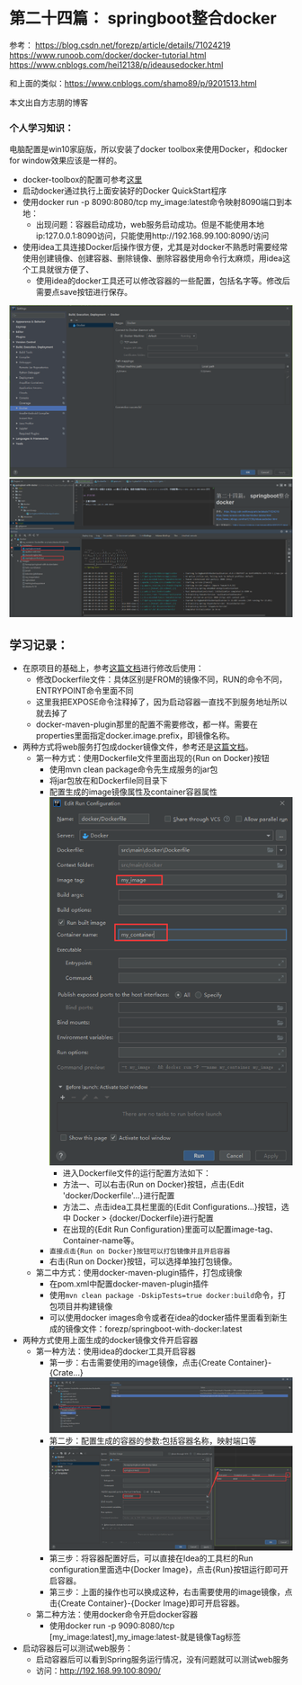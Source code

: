 # 第二十四篇： springboot整合docker

参考：
https://blog.csdn.net/forezp/article/details/71024219
https://www.runoob.com/docker/docker-tutorial.html
https://www.cnblogs.com/hei12138/p/ideausedocker.html

和上面的类似：https://www.cnblogs.com/shamo89/p/9201513.html

本文出自方志朋的博客

### 个人学习知识：

电脑配置是win10家庭版，所以安装了docker toolbox来使用Docker，和docker for window效果应该是一样的。
- docker-toolbox的配置可参考[这里][docker-toolbox-config]
- 启动docker通过执行上面安装好的Docker QuickStart程序
- 使用docker run -p 8090:8080/tcp my_image:latest命令映射8090端口到本地：
    - 出现问题：容器启动成功，web服务启动成功。但是不能使用本地ip:127.0.0.1:8090访问，只能使用http://192.168.99.100:8090/访问
- 使用idea工具连接Docker后操作很方便，尤其是对docker不熟悉时需要经常使用创建镜像、创建容器、删除镜像、删除容器使用命令行太麻烦，用idea这个工具就很方便了、
    - 使用idea的docker工具还可以修改容器的一些配置，包括名字等。修改后需要点save按钮进行保存。

![idea_docker_connect.png](https://raw.githubusercontent.com/yueyue10/SpringBootLearning/master/springboot-with-docker/doc/idea_docker_connect.png)
![idea_docker_tools.png](https://raw.githubusercontent.com/yueyue10/SpringBootLearning/master/springboot-with-docker/doc/idea_docker_ui.png)

## 学习记录：

* 在原项目的基础上，参考[这篇文档][docker-SpringBoot]进行修改后使用：
    * 修改Dockerfile文件：具体区别是FROM的镜像不同，RUN的命令不同，ENTRYPOINT命令里面不同
    * 这里我把EXPOSE命令注释掉了，因为启动容器一直找不到服务地址所以就去掉了
    * docker-maven-plugin那里的配置不需要修改，都一样。需要在properties里面指定docker.image.prefix，即镜像名称。
* 两种方式将web服务打包成docker镜像文件，参考还是[这篇文档][docker-SpringBoot]。
    * 第一种方式：使用Dockerfile文件里面出现的{Run on Docker}按钮
        * 使用mvn clean package命令先生成服务的jar包
        * 将jar包放在和Dockerfile同目录下
        * 配置生成的image镜像属性及container容器属性
        ![idea_docker_dockerfile_config.png](https://raw.githubusercontent.com/yueyue10/SpringBootLearning/master/springboot-with-docker/doc/idea_docker_dockerfile_config.png)
            * 进入Dockerfile文件的运行配置方法如下：
            * 方法一、可以右击{Run on Docker}按钮，点击{Edit 'docker/Dockerfile'...}进行配置
            * 方法二、点击idea工具栏里面的{Edit Configurations...}按钮，选中 Docker > {docker/Dockerfile}进行配置
            * 在出现的{Edit Run Configuration}里面可以配置image-tag、Container-name等。
        * `直接点击{Run on Docker}按钮可以打包镜像并且开启容器`
        * 右击{Run on Docker}按钮，可以选择单独打包镜像。
    * 第二中方式：使用docker-maven-plugin插件，打包成镜像
        * 在pom.xml中配置docker-maven-plugin插件
        * 使用`mvn clean package -DskipTests=true docker:build`命令，打包项目并构建镜像
        * 可以使用docker images命令或者在idea的docker插件里面看到新生成的镜像文件：forezp/springboot-with-docker:latest
* 两种方式使用上面生成的docker镜像文件开启容器
    * 第一种方法：使用idea的docker工具开启容器
        * 第一步：右击需要使用的image镜像，点击{Create Container}-{Crate...}
        ![开启容器](https://raw.githubusercontent.com/yueyue10/SpringBootLearning/master/springboot-with-docker/doc/idea_docker_create_container.png)
        * 第二步：配置生成的容器的参数:包括容器名称，映射端口等
        ![容器配置](https://raw.githubusercontent.com/yueyue10/SpringBootLearning/master/springboot-with-docker/doc/idea_docker_container_config.png)
        * 第三步：将容器配置好后，可以直接在Idea的工具栏的Run configuration里面选中{Docker Image}，点击{Run}按钮运行即可开启容器。
        * 第三步：上面的操作也可以换成这种，右击需要使用的image镜像，点击{Create Container}-{Docker Image}即可开启容器。
    * 第二种方法：使用docker命令开启docker容器
        * 使用docker run -p 9090:8080/tcp [my_image:latest],my_image:latest-就是镜像Tag标签
* 启动容器后可以测试web服务：
    * 启动容器后可以看到Spring服务运行情况，没有问题就可以测试web服务
    * 访问：http://192.168.99.100:8090/
    
[docker-SpringBoot]:https://www.cnblogs.com/hei12138/p/ideausedocker.html
[docker-toolbox-config]:https://www.cnblogs.com/chongyao/p/9078202.html

